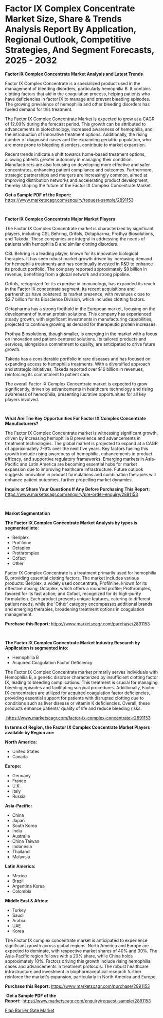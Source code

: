 <p><h1>Factor IX Complex Concentrate Market Size, Share & Trends Analysis Report By Application, Regional Outlook, Competitive Strategies, And Segment Forecasts, 2025 - 2032</h1></p><p><strong>Factor IX Complex Concentrate Market Analysis and Latest Trends</strong></p>
<p><p>Factor IX Complex Concentrate is a specialized product used in the management of bleeding disorders, particularly hemophilia B. It contains clotting factors that aid in the coagulation process, helping patients who have deficiencies in factor IX to manage and prevent bleeding episodes. The growing prevalence of hemophilia and other bleeding disorders has fueled demand for this treatment.</p><p>The Factor IX Complex Concentrate Market is expected to grow at a CAGR of 12.00% during the forecast period. This growth can be attributed to advancements in biotechnology, increased awareness of hemophilia, and the introduction of innovative treatment options. Additionally, the rising number of diagnosed cases and the expanding geriatric population, who are more prone to bleeding disorders, contribute to market expansion.</p><p>Recent trends indicate a shift towards home-based treatment options, allowing patients greater autonomy in managing their condition. Manufacturers are also focusing on developing more effective and safer concentrates, enhancing patient compliance and outcomes. Furthermore, strategic partnerships and mergers are increasingly common, aimed at improving distribution networks and accelerating product development, thereby shaping the future of the Factor IX Complex Concentrate Market.</p></p>
<p><strong>Get a Sample PDF of the Report:&nbsp;</strong> <a href="https://www.marketscagr.com/enquiry/request-sample/2891153?utm_campaign=3217&utm_medium=2&utm_source=Github&utm_content=ia&utm_term=14032025&utm_id=factor-ix-complex-concentrate">https://www.marketscagr.com/enquiry/request-sample/2891153</a></p>
<p>&nbsp;</p>
<p><strong>Factor IX Complex Concentrate Major Market Players</strong></p>
<p><p>The Factor IX Complex Concentrate market is characterized by significant players, including CSL Behring, Grifols, Octapharma, Prothya Biosolutions, and Takeda. These companies are integral in addressing the needs of patients with hemophilia B and similar clotting disorders.</p><p>CSL Behring is a leading player, known for its innovative biological therapies. It has seen robust market growth driven by increasing demand for hemophilia treatments and has continually invested in R&D to enhance its product portfolio. The company reported approximately $8 billion in revenue, benefiting from a global network and strong pipeline.</p><p>Grifols, recognized for its expertise in immunology, has expanded its reach in the Factor IX concentrate segment. Its recent acquisitions and partnerships have bolstered its market presence, with revenues close to $2.7 billion for its Bioscience Division, which includes clotting factors.</p><p>Octapharma has a strong foothold in the European market, focusing on the development of human protein solutions. This company has experienced steady growth, with significant investments in manufacturing capabilities, projected to continue growing as demand for therapeutic protein increases.</p><p>Prothya Biosolutions, though smaller, is emerging in the market with a focus on innovation and patient-centered solutions. Its tailored products and services, alongside a commitment to quality, are anticipated to drive future growth.</p><p>Takeda has a considerable portfolio in rare diseases and has focused on expanding access to hemophilia treatments. With a diversified approach and strategic initiatives, Takeda reported over $16 billion in revenues, reinforcing its commitment to patient care.</p><p>The overall Factor IX Complex Concentrate market is expected to grow significantly, driven by advancements in healthcare technology and rising awareness of hemophilia, presenting lucrative opportunities for all key players involved.</p></p>
<p>&nbsp;</p>
<p><strong>What Are The Key Opportunities For Factor IX Complex Concentrate Manufacturers?</strong></p>
<p><p>The Factor IX Complex Concentrate market is witnessing significant growth, driven by increasing hemophilia B prevalence and advancements in treatment technologies. The global market is projected to expand at a CAGR of approximately 7-9% over the next five years. Key factors fueling this growth include rising awareness of hemophilia, enhancements in product efficacy, and supportive regulatory frameworks. Emerging markets in Asia-Pacific and Latin America are becoming essential hubs for market expansion due to improving healthcare infrastructure. Future outlook suggests innovation in product formulations and combination therapies will enhance patient outcomes, further propelling market dynamics.</p></p>
<p><strong>Inquire or Share Your Questions If Any Before Purchasing This Report:</strong> <a href="https://www.marketscagr.com/enquiry/pre-order-enquiry/2891153?utm_campaign=3217&utm_medium=2&utm_source=Github&utm_content=ia&utm_term=14032025&utm_id=factor-ix-complex-concentrate">https://www.marketscagr.com/enquiry/pre-order-enquiry/2891153</a></p>
<p>&nbsp;</p>
<p><strong>Market Segmentation</strong></p>
<p><strong>The Factor IX Complex Concentrate Market Analysis by types is segmented into:</strong></p>
<p><ul><li>Beriplex</li><li>Profilnine</li><li>Octaplex</li><li>Prothromplex</li><li>Cofact</li><li>Other</li></ul></p>
<p><p>Factor IX Complex Concentrate is a treatment primarily used for hemophilia B, providing essential clotting factors. The market includes various products: Beriplex, a widely used concentrate; Profilnine, known for its effective dosing; Octaplex, which offers a rounded profile; Prothromplex, favored for its fast action; and Cofact, recognized for its high-purity formulation. Each product presents unique features, catering to different patient needs, while the 'Other' category encompasses additional brands and emerging therapies, broadening treatment options in coagulation management.</p></p>
<p><strong>Purchase this Report:&nbsp;</strong><a href="https://www.marketscagr.com/purchase/2891153?utm_campaign=3217&utm_medium=2&utm_source=Github&utm_content=ia&utm_term=14032025&utm_id=factor-ix-complex-concentrate">https://www.marketscagr.com/purchase/2891153</a></p>
<p>&nbsp;</p>
<p><strong>The Factor IX Complex Concentrate Market Industry Research by Application is segmented into:</strong></p>
<p><ul><li>Hemophilia B</li><li>Acquired Coagulation Factor Deficiency</li></ul></p>
<p><p>The Factor IX Complex Concentrate market primarily serves individuals with Hemophilia B, a genetic disorder characterized by insufficient clotting factor IX, leading to bleeding complications. This treatment is crucial for managing bleeding episodes and facilitating surgical procedures. Additionally, Factor IX concentrates are utilized for acquired coagulation factor deficiencies, providing essential support for patients with disrupted clotting due to conditions such as liver disease or vitamin K deficiencies. Overall, these products enhance patients' quality of life and reduce bleeding risks.</p></p>
<p><a href="https://www.marketscagr.com/factor-ix-complex-concentrate-r2891153?utm_campaign=3217&utm_medium=2&utm_source=Github&utm_content=ia&utm_term=14032025&utm_id=factor-ix-complex-concentrate">&nbsp;https://www.marketscagr.com/factor-ix-complex-concentrate-r2891153</a></p>
<p><strong>In terms of Region, the Factor IX Complex Concentrate Market Players available by Region are:</strong></p>
<p>
    <p> <strong> North America: </strong>
        <ul>
            <li>United States</li>
            <li>Canada</li>
        </ul>
        </p> 
    <p> <strong> Europe: </strong>
        <ul>
            <li>Germany</li>
            <li>France</li>
            <li>U.K.</li>
            <li>Italy</li>
            <li>Russia</li>
        </ul>
        </p> 
    <p> <strong> Asia-Pacific: </strong>
        <ul>
            <li>China</li>
            <li>Japan</li>
            <li>South Korea</li>
            <li>India</li>
            <li>Australia</li>
            <li>China Taiwan</li>
            <li>Indonesia</li>
            <li>Thailand</li>
            <li>Malaysia</li>
        </ul>
        </p> 
    <p> <strong> Latin America: </strong>
        <ul>
            <li>Mexico</li>
            <li>Brazil</li>
            <li>Argentina Korea</li>
            <li>Colombia</li>
        </ul>
        </p> 
    <p> <strong> Middle East & Africa: </strong>
        <ul>
            <li>Turkey</li>
            <li>Saudi</li>
            <li>Arabia</li>
            <li>UAE</li>
            <li>Korea</li>
        </ul>
    </p>
    </p>
<p><p>The Factor IX complex concentrate market is anticipated to experience significant growth across global regions. North America and Europe are expected to dominate, with respective market shares of 40% and 30%. The Asia-Pacific region follows with a 20% share, while China holds approximately 10%. Factors driving this growth include rising hemophilia cases and advancements in treatment protocols. The robust healthcare infrastructure and investment in biopharmaceutical research further reinforce the market's expansion, particularly in North America and Europe.</p></p>
<p><strong>Purchase this Report: </strong><a href="https://www.marketscagr.com/purchase/2891153?utm_campaign=3217&utm_medium=2&utm_source=Github&utm_content=ia&utm_term=14032025&utm_id=factor-ix-complex-concentrate">https://www.marketscagr.com/purchase/2891153</a></p>
<p>&nbsp;<strong>Get a Sample PDF of the Report:&nbsp;&nbsp;</strong><a href="https://www.marketscagr.com/enquiry/request-sample/2891153?utm_campaign=3217&utm_medium=2&utm_source=Github&utm_content=ia&utm_term=14032025&utm_id=factor-ix-complex-concentrate">https://www.marketscagr.com/enquiry/request-sample/2891153</a></p>
<p><strong></strong></p>
<p><p><a href="https://github.com/voetzeszuh/Market-Research-Report-List-1/blob/main/flap-barrier-gate-market.md?utm_campaign=3217&utm_medium=2&utm_source=Github&utm_content=ia&utm_term=14032025&utm_id=factor-ix-complex-concentrate">Flap Barrier Gate Market</a></p></p>
